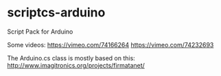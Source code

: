 scriptcs-arduino
================

Script Pack for Arduino


Some videos:
https://vimeo.com/74166264
https://vimeo.com/74232693


The Arduino.cs class is mostly based on this:
http://www.imagitronics.org/projects/firmatanet/
